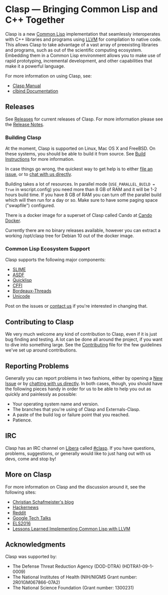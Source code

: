 # Clasp — Bringing Common Lisp and C++ Together

Clasp is a new [Common Lisp][] implementation that seamlessly interoperates with 
C++ libraries and programs using [LLVM][] for compilation to native code. This 
allows Clasp to take advantage of a vast array of preexisting libraries and 
programs, such as out of the scientific computing ecosystem. Embedding them in a 
Common Lisp environment allows you to make use of rapid prototyping, incremental 
development, and other capabilities that make it a powerful language.

For more information on using Clasp, see:

* [Clasp Manual][]
* [clbind Documentation][]

## Releases

See [Releases][] for current releases of Clasp.  For more information please
see the [Release Notes][].

### Building Clasp

At the moment, Clasp is supported on Linux, Mac OS X and FreeBSD. On these 
systems, you should be able to build it from source. See [Build Instructions][]
for more information.

In case things go wrong, the quickest way to get help is to either 
[file an issue](#reporting-problems), or to [chat with us directly](#irc).

Building takes a lot of resources.  In parallel mode
(`USE_PARALLEL_BUILD = True` in wscript.config) you need more than 8 GB of RAM 
and it will be 1-2 hours build time. If you have 8 GB of RAM you can turn off 
the parallel build which will then run for a day or so.  Make sure to have some 
paging space ("swapfile") configured.

There is a docker image for a superset of Clasp called Cando at 
[Cando Docker][].

Currently there are no binary releases available, however you can extract a 
working /opt/clasp tree for Debian 10 out of the docker image.

### Common Lisp Ecosystem Support

Clasp supports the following major components:

* [SLIME](https://common-lisp.net/project/slime/)
* [ASDF](https://common-lisp.net/project/asdf/)
* [Quicklisp](https://www.quicklisp.org/beta/)
* [CFFI](https://common-lisp.net/project/cffi/)
* [Bordeaux-Threads](https://github.com/clasp-developers/clasp/issues/163)
* [Unicode](https://github.com/clasp-developers/clasp/issues/164)

Post on the issues or [contact us](#irc) if you're interested in changing that.

## Contributing to Clasp

We very much welcome any kind of contribution to Clasp, even if it is just bug 
finding and testing. A lot can be done all around the project, if you want to 
dive into something large. See the [Contributing][] file for the few guidelines 
we've set up around contributions.

## Reporting Problems

Generally you can report problems in two fashions, either by opening a 
[New Issue][] or by [chatting with us directly](#irc). In both cases, though, 
you should have the following pieces handy in order for us to be able to help 
you out as quickly and painlessly as possible:

* Your operating system name and version.
* The branches that you're using of Clasp and Externals-Clasp.
* A paste of the build log or failure point that you reached.
* Patience.

## IRC

Clasp has an IRC channel on [Libera][] called [#clasp][]. If you have questions, 
problems, suggestions, or generally would like to just hang out with us devs, 
come and stop by!

## More on Clasp

For more information on Clasp and the discussion around it, see the following 
sites:

* [Christian Schafmeister's blog](https://drmeister.wordpress.com)
* [Hackernews](https://hn.algolia.com/?query=clasp&sort=byPopularity&prefix&page=0&dateRange=all&type=story)
* [Reddit](https://www.reddit.com/r/lisp/search?q=clasp&restrict_sr=on)
* [Google Tech Talks](https://www.youtube.com/watch?v=8X69_42Mj-g)
* [ELS2016](https://www.youtube.com/watch?v=5bQhGS8V6dQ)
* [Lessons Learned Implementing Common Lisp with LLVM](https://www.youtube.com/watch?v=mbdXeRBbgDM)

## Acknowledgments

Clasp was supported by:

* The Defense Threat Reduction Agency (DOD-DTRA) (HDTRA1-09-1-0009) 
* The National Institutes of Health (NIH/NIGMS Grant number: 2R01GM067866-07A2) 
* The National Science Foundation (Grant number: 1300231)

[Build Instructions]: https://github.com/clasp-developers/clasp/wiki/Build-Instructions
[Cando Docker]: https://hub.docker.com/r/thirdlaw/cando
[#clasp]: irc://irc.libera.chat/#clasp
[Clasp Manual]: https://github.com/clasp-developers/clasp/wiki/Manual
[clbind Documentation]: https://clasp-developers.github.io/clbind-doc.html
[Common Lisp]: https://common-lisp.net/
[Contributing]: https://github.com/clasp-developers/clasp/blob/main/CONTRIBUTING.md
[Libera]: https://libera.chat
[LLVM]: http://llvm.org/
[New Issue]: https://github.com/clasp-developers/clasp/issues/new
[Release Notes]: https://github.com/clasp-developers/clasp/blob/main/RELEASE_NOTES.md
[Releases]: https://github.com/clasp-developers/clasp/releases

